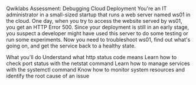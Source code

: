 Qwiklabs Assessment: Debugging Cloud Deployment
You're an IT administrator in a small-sized startup that runs a web server named ws01 in the cloud. One day, when you try to access the website served by ws01, you get an HTTP Error 500. Since your deployment is still in an early stage, you suspect a developer might have used this server to do some testing or run some experiments. Now you need to troubleshoot ws01, find out what's going on, and get the service back to a healthy state.

What you'll do
Understand what http status code means
Learn how to check port status with the netstat command
Learn how to manage services with the systemctl command
Know how to monitor system resources and identify the root cause of an issue